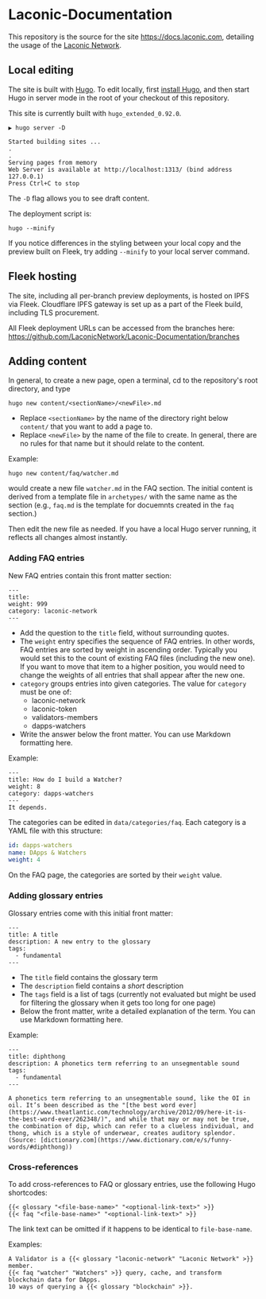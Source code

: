 # Laconic-Documentation

This repository is the source for the site https://docs.laconic.com, detailing the usage of the [Laconic Network](https://laconic.com).

## Local editing

The site is built with [Hugo](https://github.com/gohugoio/hugo/). To edit locally, first [install Hugo](https://gohugo.io/getting-started/installing/), and then start Hugo in server mode in the root of your checkout of this repository.

This site is currently built with `hugo_extended_0.92.0`.

```
▶ hugo server -D

Started building sites ...
.
.
Serving pages from memory
Web Server is available at http://localhost:1313/ (bind address 127.0.0.1)
Press Ctrl+C to stop
```
The `-D` flag allows you to see draft content.

The deployment script is:

`hugo --minify`

If you notice differences in the styling between your local copy and the preview built on Fleek, try adding `--minify` to your local server command.

## Fleek hosting

The site, including all per-branch preview deployments, is hosted on IPFS via Fleek. Cloudflare IPFS gateway is set up as a part of the Fleek build, including TLS procurement. 

All Fleek deployment URLs can be accessed from the branches here: https://github.com/LaconicNetwork/Laconic-Documentation/branches

## Adding content

In general, to create a new page, open a terminal, cd to the repository's root directory, and type

```
hugo new content/<sectionName>/<newFile>.md
```

- Replace `<sectionName>` by the name of the directory right below `content/` that you want to add a page to.
- Replace `<newFile>` by the name of the file to create. In general, there are no rules for that name but it should relate to the content.

Example:

```
hugo new content/faq/watcher.md
```

would create a new file `watcher.md` in the FAQ section. The initial content is derived from a template file in `archetypes/` with the same name as the section (e.g., `faq.md` is the template for docuemnts created in the `faq` section.)

Then edit the new file as needed. If you have a local Hugo server running, it reflects all changes almost instantly.

### Adding FAQ entries

New FAQ entries contain this front matter section:

```
---
title:
weight: 999
category: laconic-network
---
```

- Add the question to the `title` field, without surrounding quotes.
- The `weight` entry specifies the sequence of FAQ entries. In other words, FAQ entries are sorted by weight in ascending order. Typically you would set this to the count of existing FAQ files (including the new one). If you want to move that item to a higher position, you would need to change the weights of all entries that shall appear after the new one. 
- `category` groups entries into given categories. The value for `category` must be one of:
  - laconic-network
  - laconic-token
  - validators-members
  - dapps-watchers
- Write the answer below the front matter. You can use Markdown formatting here.

Example:
```
---
title: How do I build a Watcher?
weight: 8
category: dapps-watchers 
---
It depends.
```

The categories can be edited in `data/categories/faq`. Each category is a YAML file with this structure:
```yaml
id: dapps-watchers
name: DApps & Watchers
weight: 4
```

On the FAQ page, the categories are sorted by their `weight` value.

### Adding glossary entries

Glossary entries come with this initial front matter:

```
---
title: A title
description: A new entry to the glossary
tags:
  - fundamental
---
```

- The `title` field contains the glossary term
- The `description` field contains a *short*  description
- The `tags` field is a list of tags (currently not evaluated but might be used for filtering the glossary when it gets too long for one page)
- Below the front matter, write a detailed explanation of the term. You can use Markdown formatting here.

Example:

```
---
title: diphthong
description: A phonetics term referring to an unsegmentable sound
tags:
  - fundamental
---

A phonetics term referring to an unsegmentable sound, like the OI in oil. It’s been described as the "[the best word ever](https://www.theatlantic.com/technology/archive/2012/09/here-it-is-the-best-word-ever/262348/)", and while that may or may not be true, the combination of dip, which can refer to a clueless individual, and thong, which is a style of underwear, creates auditory splendor. (Source: [dictionary.com](https://www.dictionary.com/e/s/funny-words/#diphthong))

```

### Cross-references 

To add cross-references to FAQ or glossary entries, use the following Hugo shortcodes:

```
{{< glossary "<file-base-name>" "<optional-link-text>" >}}
{{< faq "<file-base-name>" "<optional-link-text>" >}}
```

The link text can be omitted if it happens to be identical to `file-base-name`.

Examples:

```
A Validator is a {{< glossary "laconic-network" "Laconic Network" >}} member.
{{< faq "watcher" "Watchers" >}} query, cache, and transform blockchain data for DApps.
10 ways of querying a {{< glossary "blockchain" >}}.
```

